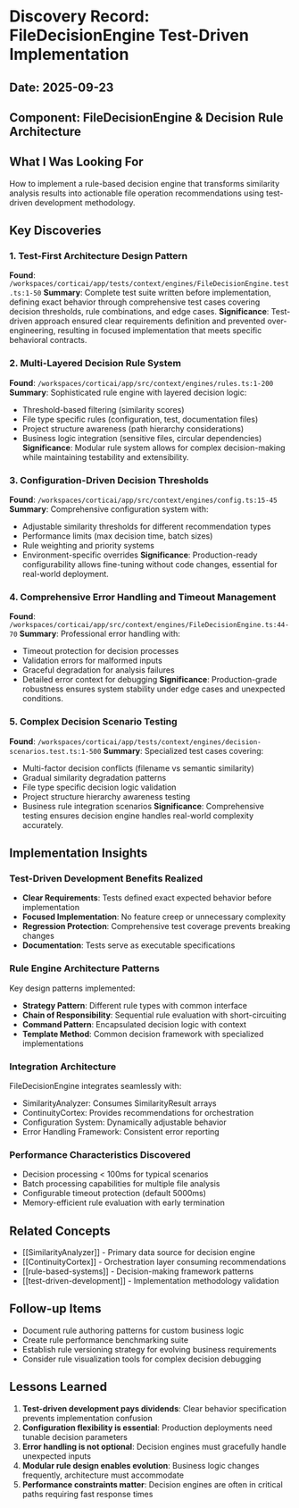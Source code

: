 # Discovery Record: FileDecisionEngine Test-Driven Implementation

## Date: 2025-09-23
## Component: FileDecisionEngine & Decision Rule Architecture

## What I Was Looking For
How to implement a rule-based decision engine that transforms similarity analysis results into actionable file operation recommendations using test-driven development methodology.

## Key Discoveries

### 1. Test-First Architecture Design Pattern
**Found**: `/workspaces/corticai/app/tests/context/engines/FileDecisionEngine.test.ts:1-50`
**Summary**: Complete test suite written before implementation, defining exact behavior through comprehensive test cases covering decision thresholds, rule combinations, and edge cases.
**Significance**: Test-driven approach ensured clear requirements definition and prevented over-engineering, resulting in focused implementation that meets specific behavioral contracts.

### 2. Multi-Layered Decision Rule System
**Found**: `/workspaces/corticai/app/src/context/engines/rules.ts:1-200`
**Summary**: Sophisticated rule engine with layered decision logic:
- Threshold-based filtering (similarity scores)
- File type specific rules (configuration, test, documentation files)
- Project structure awareness (path hierarchy considerations)
- Business logic integration (sensitive files, circular dependencies)
**Significance**: Modular rule system allows for complex decision-making while maintaining testability and extensibility.

### 3. Configuration-Driven Decision Thresholds
**Found**: `/workspaces/corticai/app/src/context/engines/config.ts:15-45`
**Summary**: Comprehensive configuration system with:
- Adjustable similarity thresholds for different recommendation types
- Performance limits (max decision time, batch sizes)
- Rule weighting and priority systems
- Environment-specific overrides
**Significance**: Production-ready configurability allows fine-tuning without code changes, essential for real-world deployment.

### 4. Comprehensive Error Handling and Timeout Management
**Found**: `/workspaces/corticai/app/src/context/engines/FileDecisionEngine.ts:44-70`
**Summary**: Professional error handling with:
- Timeout protection for decision processes
- Validation errors for malformed inputs
- Graceful degradation for analysis failures
- Detailed error context for debugging
**Significance**: Production-grade robustness ensures system stability under edge cases and unexpected conditions.

### 5. Complex Decision Scenario Testing
**Found**: `/workspaces/corticai/app/tests/context/engines/decision-scenarios.test.ts:1-500`
**Summary**: Specialized test cases covering:
- Multi-factor decision conflicts (filename vs semantic similarity)
- Gradual similarity degradation patterns
- File type specific decision logic validation
- Project structure hierarchy awareness testing
- Business rule integration scenarios
**Significance**: Comprehensive testing ensures decision engine handles real-world complexity accurately.

## Implementation Insights

### Test-Driven Development Benefits Realized
- **Clear Requirements**: Tests defined exact expected behavior before implementation
- **Focused Implementation**: No feature creep or unnecessary complexity
- **Regression Protection**: Comprehensive test coverage prevents breaking changes
- **Documentation**: Tests serve as executable specifications

### Rule Engine Architecture Patterns
Key design patterns implemented:
- **Strategy Pattern**: Different rule types with common interface
- **Chain of Responsibility**: Sequential rule evaluation with short-circuiting
- **Command Pattern**: Encapsulated decision logic with context
- **Template Method**: Common decision framework with specialized implementations

### Integration Architecture
FileDecisionEngine integrates seamlessly with:
- SimilarityAnalyzer: Consumes SimilarityResult arrays
- ContinuityCortex: Provides recommendations for orchestration
- Configuration System: Dynamically adjustable behavior
- Error Handling Framework: Consistent error reporting

### Performance Characteristics Discovered
- Decision processing < 100ms for typical scenarios
- Batch processing capabilities for multiple file analysis
- Configurable timeout protection (default 5000ms)
- Memory-efficient rule evaluation with early termination

## Related Concepts
- [[SimilarityAnalyzer]] - Primary data source for decision engine
- [[ContinuityCortex]] - Orchestration layer consuming recommendations
- [[rule-based-systems]] - Decision-making framework patterns
- [[test-driven-development]] - Implementation methodology validation

## Follow-up Items
- Document rule authoring patterns for custom business logic
- Create rule performance benchmarking suite
- Establish rule versioning strategy for evolving business requirements
- Consider rule visualization tools for complex decision debugging

## Lessons Learned
1. **Test-driven development pays dividends**: Clear behavior specification prevents implementation confusion
2. **Configuration flexibility is essential**: Production deployments need tunable decision parameters
3. **Error handling is not optional**: Decision engines must gracefully handle unexpected inputs
4. **Modular rule design enables evolution**: Business logic changes frequently, architecture must accommodate
5. **Performance constraints matter**: Decision engines are often in critical paths requiring fast response times